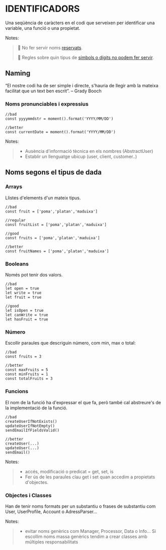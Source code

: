 # IDENTIFICADORS

Una seqüència de caràcters en el codi que serveixen per identificar una variable, una funció o una propietat.

Notes: 
>🚫 No fer servir noms [reservats](https://www.w3schools.com/js/js_reserved.asp).
>
>🔎 Regles sobre quin tipus de [símbols o dígits no podem fer servir](https://developer.mozilla.org/es/docs/Glossary/Identifier).

## **Naming**

“El nostre codi ha de ser simple i directe, s'hauria de llegir amb la mateixa facilitat que un text ben escrit”. – Grady Booch

### **Noms pronunciables i expressius**
```
//bad
const yyyymmdstr = moment().format('YYYY/MM/DD')

//better
const currentDate = moment().format('YYYY/MM/DD')
```

Notes:
> - Ausència d'informació tècnica en els nombres (AbstractUser)
> - Establir un llenguatge ubicup (user, client, customer..)

## **Noms segons el tipus de dada**

### Arrays

Llistes d'elements d'un mateix tipus.

```
//bad
const fruit = ['poma','platan','maduixa']

//regular
const fruitList = ['poma','platan','maduixa']

//good
const fruits = ['poma','platan','maduixa']

//better
const fruitNames = ['poma','platan','maduixa']
```

### Booleans

Només pot tenir dos valors.
```
//bad
let open = true
let write = true
let fruit = true

//good
let isOpen = true
let canWrite = true
let hasFruit = true
```

### Número

Escollir paraules que descriguin número, com min, max o total:

```
//bad
const fruits = 3

//better
const maxFruits = 5
const minFruits = 1
const totalFruits = 3
```

### Funcions

El nom de la funció ha d'expressar el que fa, però també cal abstreure's de la implementació de la funció.

```
//bad
createUserIfNotExists()
updateUserIfNotEmpty()
sendEmailIfFieldsValid()

//better
createUser(...)
updateUser(...)
sendEmail()
```

Notes: 
> - accés, modificació o predicat = get, set, is
> - Fer ús de les paraules clau get i set quan accedim a propietats d'objectes.

### Objectes i Classes

Han de tenir noms formats per un substantiu o frases de substantiu com User, UserProfile, Account o AdressParser...

Notes:
> - evitar noms genèrics com Manager, Processor, Data o Info... Si escollim noms massa genèrics tendim a crear classes amb múltiples responsabilitats


